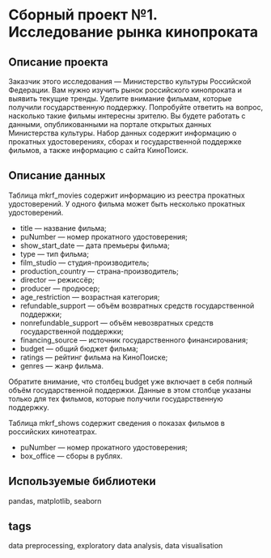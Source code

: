 # Сборный проект №1. Исследование рынка кинопроката

## Описание проекта

Заказчик этого исследования — Министерство культуры Российской Федерации. 
Вам нужно изучить рынок российского кинопроката и выявить текущие тренды. Уделите внимание фильмам, которые получили государственную поддержку. Попробуйте ответить на вопрос, насколько такие фильмы интересны зрителю. 
Вы будете работать с данными, опубликованными на портале открытых данных Министерства культуры. Набор данных содержит информацию о прокатных удостоверениях, сборах и государственной поддержке фильмов, а также информацию с сайта КиноПоиск. 

## Описание данных

Таблица mkrf_movies содержит информацию из реестра прокатных удостоверений. У одного фильма может быть несколько прокатных удостоверений. 

- title — название фильма;
- puNumber — номер прокатного удостоверения;
- show_start_date — дата премьеры фильма;
- type — тип фильма;
- film_studio — студия-производитель;
- production_country — страна-производитель;
- director — режиссёр;
- producer — продюсер;
- age_restriction — возрастная категория;
- refundable_support — объём возвратных средств государственной поддержки;
- nonrefundable_support — объём невозвратных средств государственной поддержки;
- financing_source — источник государственного финансирования;
- budget — общий бюджет фильма;
- ratings — рейтинг фильма на КиноПоиске;
- genres — жанр фильма.

Обратите внимание, что столбец budget уже включает в себя полный объём государственной поддержки. Данные в этом столбце указаны только для тех фильмов, которые получили государственную поддержку. 

Таблица mkrf_shows содержит сведения о показах фильмов в российских кинотеатрах.
- puNumber — номер прокатного удостоверения;
- box_office — сборы в рублях.

## Используемые библиотеки
pandas, matplotlib, seaborn

## tags
data preprocessing, exploratory data analysis, data visualisation
